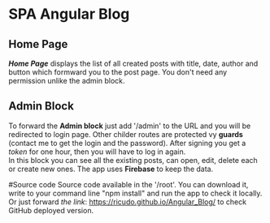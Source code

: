 # SPA Angular Blog
## Home Page
***Home Page*** displays the list of all created posts with title, date, author and button which formward you to the post page. You don't need any permission unlike the admin block.
  
## Admin Block
To forward the **Admin block** just add '/admin' to the URL and you will be redirected to login page. Other childer routes are protected vy **guards** (contact me to get the login and the password). After signing you get a *token* for one hour, then you will have to log in again.  
In this block you can see all the existing posts, can open, edit, delete each or create new ones. The app uses **Firebase** to keep the data.  
  
#Source code
Source code available in the '/root'. You can download it, write to your command line "npm install" and run the app to check it locally. Or just forward *the link*: https://ricudo.github.io/Angular_Blog/ to check GitHub deployed version.
